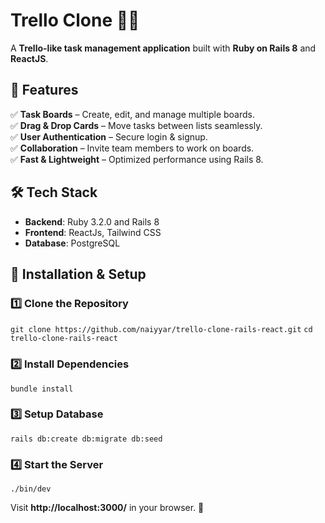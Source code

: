 # **Trello Clone** 📝🚀

A **Trello-like task management application** built with **Ruby on Rails 8** and **ReactJS**.

## **📌 Features**

✅ **Task Boards** – Create, edit, and manage multiple boards.  
✅ **Drag & Drop Cards** – Move tasks between lists seamlessly.  
✅ **User Authentication** – Secure login & signup.  
✅ **Collaboration** – Invite team members to work on boards.  
✅ **Fast & Lightweight** – Optimized performance using Rails 8.

## **🛠️ Tech Stack**

-   **Backend**: Ruby 3.2.0 and Rails 8
-   **Frontend**: ReactJs, Tailwind CSS
-   **Database**: PostgreSQL

## **🚀 Installation & Setup**

### **1️⃣ Clone the Repository**

`git clone https://github.com/naiyyar/trello-clone-rails-react.git`
`cd trello-clone-rails-react` 

### **2️⃣ Install Dependencies**

`bundle install`

### **3️⃣ Setup Database**

`rails db:create db:migrate db:seed` 

### **4️⃣ Start the Server**

`./bin/dev` 

Visit **http://localhost:3000/** in your browser. 🎉